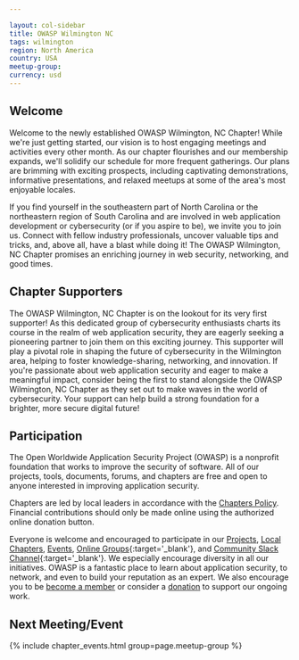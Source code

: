 ```yaml
---

layout: col-sidebar
title: OWASP Wilmington NC
tags: wilmington
region: North America
country: USA
meetup-group:
currency: usd
---
```




## Welcome
Welcome to the newly established OWASP Wilmington, NC Chapter! While we're just getting started, our vision is to host engaging meetings and activities every other month. As our chapter flourishes and our membership expands, we'll solidify our schedule for more frequent gatherings. Our plans are brimming with exciting prospects, including captivating demonstrations, informative presentations, and relaxed meetups at some of the area's most enjoyable locales.

If you find yourself in the southeastern part of North Carolina or the northeastern region of South Carolina and are involved in web application development or cybersecurity (or if you aspire to be), we invite you to join us. Connect with fellow industry professionals, uncover valuable tips and tricks, and, above all, have a blast while doing it! The OWASP Wilmington, NC Chapter promises an enriching journey in web security, networking, and good times.

Chapter Supporters
----------------
The OWASP Wilmington, NC Chapter is on the lookout for its very first supporter! As this dedicated group of cybersecurity enthusiasts charts its course in the realm of web application security, they are eagerly seeking a pioneering partner to join them on this exciting journey. This supporter will play a pivotal role in shaping the future of cybersecurity in the Wilmington area, helping to foster knowledge-sharing, networking, and innovation. If you're passionate about web application security and eager to make a meaningful impact, consider being the first to stand alongside the OWASP Wilmington, NC Chapter as they set out to make waves in the world of cybersecurity. Your support can help build a strong foundation for a brighter, more secure digital future!

## Participation
The Open Worldwide Application Security Project (OWASP) is a nonprofit foundation that works to improve the security of software. All of our projects, tools, documents, forums, and chapters are free and open to anyone interested in improving application security. 

Chapters are led by local leaders in accordance with the [Chapters Policy](/www-policy/operational/chapters). Financial contributions should only be made online using the authorized online donation button. 

Everyone is welcome and encouraged to participate in our [Projects](/projects/), [Local Chapters](/chapters/), [Events](/events/), [Online Groups](https://groups.google.com/a/owasp.com/){:target='_blank'}, and [Community Slack Channel](https://owasp.slack.com/){:target='_blank'}. We especially encourage diversity in all our initiatives. OWASP is a fantastic place to learn about application security, to network, and even to build your reputation as an expert. We also encourage you to be [become a member](/membership/) or consider a [donation](/donate/) to support our ongoing work.

Next Meeting/Event <!-- You should keep this section as it will populate your meetup events -->
---------------------
{% include chapter_events.html group=page.meetup-group %}
